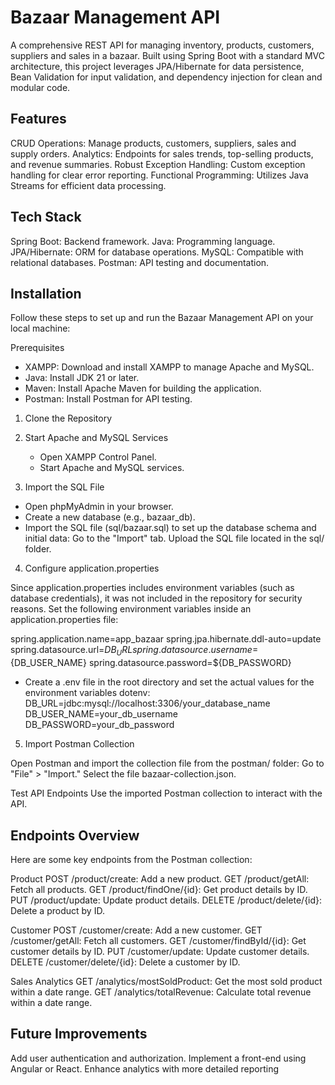 # Bazaar Management API
A comprehensive REST API for managing inventory, products, customers, suppliers and sales in a bazaar. 
Built using Spring Boot with a standard MVC architecture, this project leverages JPA/Hibernate for data persistence, Bean Validation for input validation, and dependency injection for clean and modular code.


## Features
CRUD Operations: Manage products, customers, suppliers, sales and supply orders.
Analytics: Endpoints for sales trends, top-selling products, and revenue summaries.
Robust Exception Handling: Custom exception handling for clear error reporting.
Functional Programming: Utilizes Java Streams for efficient data processing.

## Tech Stack
Spring Boot: Backend framework.
Java: Programming language.
JPA/Hibernate: ORM for database operations.
MySQL: Compatible with relational databases.
Postman: API testing and documentation.


## Installation

Follow these steps to set up and run the Bazaar Management API on your local machine:

Prerequisites
- XAMPP: Download and install XAMPP to manage Apache and MySQL.
- Java: Install JDK 21 or later.
- Maven: Install Apache Maven for building the application.
- Postman: Install Postman for API testing.

1) Clone the Repository

2) Start Apache and MySQL Services
   - Open XAMPP Control Panel.
   - Start Apache and MySQL services.

3) Import the SQL File

  - Open phpMyAdmin in your browser.
  - Create a new database (e.g., bazaar_db).
  - Import the SQL file (sql/bazaar.sql) to set up the database schema and initial data:
    Go to the "Import" tab.
    Upload the SQL file located in the sql/ folder.

4) Configure application.properties

Since application.properties includes environment variables (such as database credentials), it was not included in the repository for security reasons.
Set the following environment variables inside an application.properties file:

spring.application.name=app_bazaar
spring.jpa.hibernate.ddl-auto=update
spring.datasource.url=${DB_URL}
spring.datasource.username=${DB_USER_NAME}
spring.datasource.password=${DB_PASSWORD}

- Create a .env file in the root directory and set the actual values for the environment variables
   dotenv:
   DB_URL=jdbc:mysql://localhost:3306/your_database_name
   DB_USER_NAME=your_db_username
   DB_PASSWORD=your_db_password


5) Import Postman Collection

Open Postman and import the collection file from the postman/ folder:
Go to "File" > "Import."
Select the file bazaar-collection.json.

Test API Endpoints
Use the imported Postman collection to interact with the API.



## Endpoints Overview
Here are some key endpoints from the Postman collection:

Product
POST /product/create: Add a new product.
GET /product/getAll: Fetch all products.
GET /product/findOne/{id}: Get product details by ID.
PUT /product/update: Update product details.
DELETE /product/delete/{id}: Delete a product by ID.

Customer
POST /customer/create: Add a new customer.
GET /customer/getAll: Fetch all customers.
GET /customer/findById/{id}: Get customer details by ID.
PUT /customer/update: Update customer details.
DELETE /customer/delete/{id}: Delete a customer by ID.

Sales Analytics
GET /analytics/mostSoldProduct: Get the most sold product within a date range.
GET /analytics/totalRevenue: Calculate total revenue within a date range.


## Future Improvements
Add user authentication and authorization.
Implement a front-end using Angular or React.
Enhance analytics with more detailed reporting
